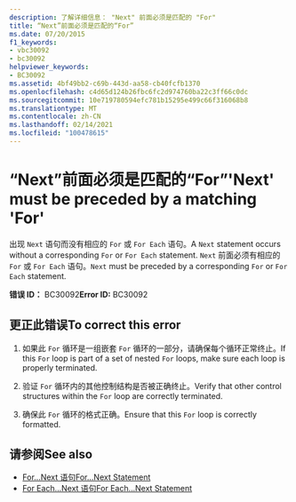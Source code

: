 ```yaml
---
description: 了解详细信息： "Next" 前面必须是匹配的 "For"
title: “Next”前面必须是匹配的“For”
ms.date: 07/20/2015
f1_keywords:
- vbc30092
- bc30092
helpviewer_keywords:
- BC30092
ms.assetid: 4bf49bb2-c69b-443d-aa58-cb40fcfb1370
ms.openlocfilehash: c4d65d124b26fbc6fc2d974760ba22c3ff66c0dc
ms.sourcegitcommit: 10e719780594efc781b15295e499c66f316068b8
ms.translationtype: MT
ms.contentlocale: zh-CN
ms.lasthandoff: 02/14/2021
ms.locfileid: "100478615"
---
```

# <a name="next-must-be-preceded-by-a-matching-for"></a><span data-ttu-id="98e6b-103">“Next”前面必须是匹配的“For”</span><span class="sxs-lookup"><span data-stu-id="98e6b-103">'Next' must be preceded by a matching 'For'</span></span>

<span data-ttu-id="98e6b-104">出现 `Next` 语句而没有相应的 `For` 或 `For Each` 语句。</span><span class="sxs-lookup"><span data-stu-id="98e6b-104">A `Next` statement occurs without a corresponding `For` or `For Each` statement.</span></span> <span data-ttu-id="98e6b-105">`Next` 前面必须有相应的 `For` 或 `For Each` 语句。</span><span class="sxs-lookup"><span data-stu-id="98e6b-105">`Next` must be preceded by a corresponding `For` or `For Each` statement.</span></span>  
  
 <span data-ttu-id="98e6b-106">**错误 ID：** BC30092</span><span class="sxs-lookup"><span data-stu-id="98e6b-106">**Error ID:** BC30092</span></span>  
  
## <a name="to-correct-this-error"></a><span data-ttu-id="98e6b-107">更正此错误</span><span class="sxs-lookup"><span data-stu-id="98e6b-107">To correct this error</span></span>  
  
1. <span data-ttu-id="98e6b-108">如果此 `For` 循环是一组嵌套 `For` 循环的一部分，请确保每个循环正常终止。</span><span class="sxs-lookup"><span data-stu-id="98e6b-108">If this `For` loop is part of a set of nested `For` loops, make sure each loop is properly terminated.</span></span>  
  
2. <span data-ttu-id="98e6b-109">验证 `For` 循环内的其他控制结构是否被正确终止。</span><span class="sxs-lookup"><span data-stu-id="98e6b-109">Verify that other control structures within the `For` loop are correctly terminated.</span></span>  
  
3. <span data-ttu-id="98e6b-110">确保此 `For` 循环的格式正确。</span><span class="sxs-lookup"><span data-stu-id="98e6b-110">Ensure that this `For` loop is correctly formatted.</span></span>  
  
## <a name="see-also"></a><span data-ttu-id="98e6b-111">请参阅</span><span class="sxs-lookup"><span data-stu-id="98e6b-111">See also</span></span>

- [<span data-ttu-id="98e6b-112">For...Next 语句</span><span class="sxs-lookup"><span data-stu-id="98e6b-112">For...Next Statement</span></span>](../language-reference/statements/for-next-statement.md)
- [<span data-ttu-id="98e6b-113">For Each...Next 语句</span><span class="sxs-lookup"><span data-stu-id="98e6b-113">For Each...Next Statement</span></span>](../language-reference/statements/for-each-next-statement.md)

